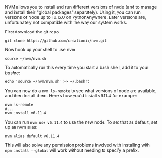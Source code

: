 <!--
.. title: Using NVM to get the most up-to-date version of node
.. slug: Node
.. date: 2015-05-13 14:35:28 UTC+01:00
.. tags:
.. category:
.. link:
.. description:
.. type: text
-->

NVM allows you to install and run different versions of node (and to manage and
install their "global packages" separately).  Using it, you can run versions of
Node up to 10.16.0 on PythonAnywhere.  Later versions are, unfortunately not
compatible with the way our system works.

First download the git repo

    git clone https://github.com/creationix/nvm.git

Now hook up your shell to use nvm

    source ~/nvm/nvm.sh

To automatically run this every time you start a bash shell, add it to your *bashrc*:

    echo 'source ~/nvm/nvm.sh' >> ~/.bashrc

You can now do a `nvm ls-remote` to see what versions of node are available, and then install them.  Here's how you'd install v6.11.4 for example:

    nvm ls-remote
    #...
    nvm install v6.11.4

You can run `nvm use v6.11.4` to use the new node. To set that as default, set up an nvm alias:

    nvm alias default v6.11.4

This will also solve any permission problems involved with installing with `npm
install --global` will work without needing to specify a prefix.
